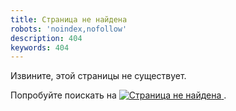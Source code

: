 ```yaml
---
title: Страница не найдена
robots: 'noindex,nofollow'
description: 404
keywords: 404
---
```


Извините, этой страницы не существует.

Попробуйте поискать на 
<a href="/ru/" title="главной странице">
  <img src="/dist/images/404/404.ru.jpg" alt="Страница не найдена">
</a>.
